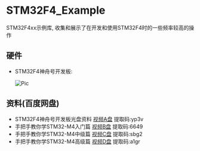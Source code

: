 # STM32F4_Example

STM32F4xx示例库, 收集和展示了在开发和使用STM32F4时的一些频率较高的操作

## 硬件

- STM32F4神舟号开发板:

    ![Pic](https://shop.r10s.com/318/3e6/fbd7/7503/c01c/b623/4fbf/117ced84e60242ac110004.jpg)

## 资料(百度网盘)

- STM32F4神舟号开发板光盘资料 [视频A盘](https://pan.baidu.com/s/1JCaOZTEfynlidDfXAhgmXg) 提取码:yp3v
- 手把手教你学STM32-M4入门篇 [视频B盘](https://pan.baidu.com/s/1y32Wdmg38O5lJrcw5OKApw) 提取码:6649
- 手把手教你学STM32-M4中级篇 [视频C盘](https://pan.baidu.com/s/14_8WMcb2Bc0nvxz3KfIeMw) 提取码:sbg2
- 手把手教你学STM32-M4高级篇 [视频D盘](https://pan.baidu.com/s/11cc_ggU46s6ypnFjwAZe5Q) 提取码:a1gr
